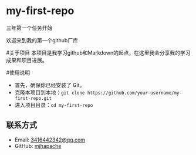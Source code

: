# my-first-repo
三年第一个任务开始

欢迎来到我的第一个github厂库

#关于项目
本项目是我学习github和Markdown的起点，在这里我会分享我的学习成果和项目进展。

#使用说明
- 首先，确保你已经安装了 Git。
- 克隆本项目到本地：`git clone https://github.com/your-username/my-first-repo.git`
- 进入项目目录：`cd my-first-repo`

## 联系方式
- Email: 3416442342@qq.com
- GitHub: [mjhapache](https://github.com/mjhapache)
